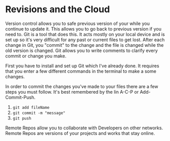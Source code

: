 # Revisions and the Cloud

Version control allows you to safe previous version of your while you continue to update it. This allows you to go back to previous version if you need to. Git is a tool that does this. It acts mostly on your local device and is set up so it's very difficult for any past or current files to get lost. After each change in Git, you "commit" to the change and the file is changed while the old version is changed. Git allows you to write comments to clarify every commit or change you make.

First you have to install and set up Git which I've already done. It requires that you enter a few different commands in the terminal to make a some changes.

In order to commit the changes you've made to your files there are a few steps you must follow. It's best remembered by the lin A-C-P or Add-Commit-Push.
1. `git add fileName`
2. `git commit -m "message"`
3. `git push`

Remote Repos allow you to collaborate with Developers on other networks. Remote Repos are versions of your projects and works that stay online.